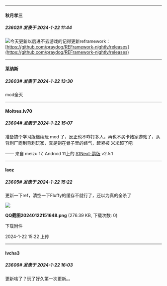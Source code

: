 
*****

####  秋月孝三  
##### 23602#       发表于 2024-1-22 11:44

<img src="https://static.saraba1st.com/image/smiley/face2017/067.png" referrerpolicy="no-referrer">今天更新以后进不去游戏的记得更新reframework：
[https://github.com/praydog/REFramework-nightly/releases](https://github.com/praydog/REFramework-nightly/releases)


*****

####  莱纳斯  
##### 23603#       发表于 2024-1-22 13:30

mod全灭


*****

####  Moltres.lv70  
##### 23604#       发表于 2024-1-22 15:07

准备搞个学习版继续玩 mod 了，反正也不咋打多人，再也不买卡婊家游戏了，从背刺厂商到背刺玩家，真是刻在骨子里的婊气，赶紧被 米米超了吧

—— 来自 meizu 17, Android 11上的 [S1Next-鹅版](https://github.com/ykrank/S1-Next/releases) v2.5.1


*****

####  laoz  
##### 23605#       发表于 2024-1-22 15:22

更新一下ref，清空一下Fluffy的缓存不就行了，还以为真的全杀了

<img src="https://img.saraba1st.com/forum/202401/22/152217gyshb7sbtihmzmhi.png" referrerpolicy="no-referrer">

<strong>QQ截图20240122151648.png</strong> (276.39 KB, 下载次数: 0)

下载附件

2024-1-22 15:22 上传


*****

####  lvcha3  
##### 23606#       发表于 2024-1-22 16:03

更新啥了？玩了好久第一次更新。。

